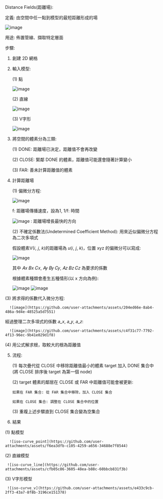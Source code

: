 Distance Fields(距離場):

定義: 由空間中任一點到模型的最短距離形成的場

![image](https://github.com/user-attachments/assets/7adc3f4c-c759-4385-ae8e-592f2756746d)

用途: 佈置管線、擷取特定層面

步驟:

1. 創建 2D 網格
   
2. 輸入模型:
   
   (1) 點
   
      ![image](https://github.com/user-attachments/assets/c26aa8f1-c8d4-4733-9b42-613b81cca2d9)
   
   (2) 直線
   
      ![image](https://github.com/user-attachments/assets/957cc538-3ed5-48b4-a1a5-8904ad64f550)
   
   (3) V字形
   
      ![image](https://github.com/user-attachments/assets/fc93408f-f44a-4060-9ec6-9ebede3707fa)
   
3. 將空間的體素分為三類:

   (1) DONE: 距離場已決定，距離值不會再改變
   
   (2) CLOSE: 緊鄰 DONE 的體素，距離值可能還會隨著計算變小
   
   (3) FAR: 善未計算距離值的體素
   
5. 計算距離場
   
   (1) 偏微分方程:
   
      ![image](https://github.com/user-attachments/assets/4e2c60ab-a9a7-4119-9a57-62ad721c18ef)
   
   f: 距離場傳播速度，設為1, 1/f: 時間
   
      ![image](https://github.com/user-attachments/assets/67ff91e7-2baf-468b-a565-07d9028cbcaa) : 距離場增長最快的方向
   
   (2) 不確定係數法(Undetermined Coefficient Method): 用來近似偏微分方程為二次多項式
   
   假設體素V(𝑖, 𝑗, 𝑘)的距離場為 𝑢(𝑖, 𝑗, 𝑘)，位置 xyz 的偏微分可以寫成:
   
      ![image](https://github.com/user-attachments/assets/b5d9f029-6153-4828-ab5c-d76ca28d8a88)

   其中 𝐴𝑥  𝐵𝑥  𝐶𝑥, 𝐴𝑦  𝐵𝑦  𝐶𝑦, 𝐴𝑧  𝐵𝑧  𝐶𝑧 為要求的係數
   
   根據體素種類會產生五種情形(以 x 方向為例):
   
     ![image](https://github.com/user-attachments/assets/ec8d1af8-482e-4a5c-ac17-d5df2fb0d829)
     ![image](https://github.com/user-attachments/assets/7c90ee0f-ae04-4e0d-8b49-03f9a5349160)
  
  (3) 將求得的係數代入微分方程:
  
      ![image](https://github.com/user-attachments/assets/204ed66e-8ab4-486a-9d4e-48525a5d7551)
   
   經過整理二次多項式的係數 𝑎_𝑥, 𝑎_𝑦, 𝑎_𝑧:
   
      ![image](https://github.com/user-attachments/assets/c4f31c77-7792-4f13-96ec-9b41e029d1f8)
   
  (4) 用公式解求根，取較大的根為距離值
  
5. 流程:

   (1) 每次疊代從 CLOSE 中移除距離值最小的體素 target 加入 DONE 集合中 (將 CLOSE 排序後 target 為第一個 node)
   
   (2) target 體素的鄰居在 CLOSE 或 FAR 中距離值可能會被更新:
   
       如果在 FAR 集合: 從 FAR 集合中移除，加入 CLOSE 集合
   
       如果在 CLOSE 集合: 調整在 CLOSE 集合中的位置
   
   (3) 重複上述步驟直到 CLOSE 集合變為空集合
   
6. 結果
   
  (1) 點模型
  
      ![iso-curve_point](https://github.com/user-attachments/assets/f6ea3dfb-c105-4259-a656-34688e7f8544)
   
  (2) 直線模型
  
     ![iso-curve_line](https://github.com/user-attachments/assets/cfb05c86-3605-48ea-b88c-60bbcb831f3b)
  
  (3) V字形模型
  
     ![iso-curve_v](https://github.com/user-attachments/assets/e433c9cb-2ff3-43a7-8f8b-3196ce151378)
